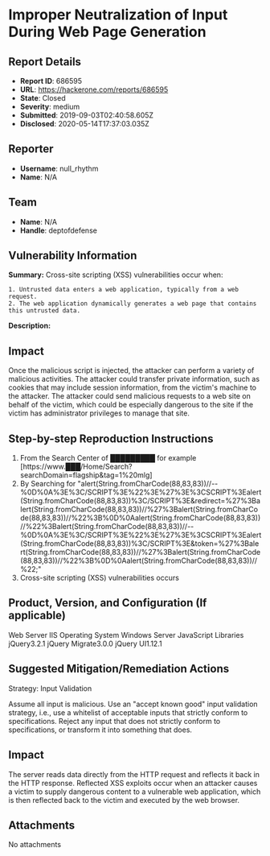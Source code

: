 # Improper Neutralization of Input During Web Page Generation

## Report Details
- **Report ID**: 686595
- **URL**: https://hackerone.com/reports/686595
- **State**: Closed
- **Severity**: medium
- **Submitted**: 2019-09-03T02:40:58.605Z
- **Disclosed**: 2020-05-14T17:37:03.035Z

## Reporter
- **Username**: null_rhythm
- **Name**: N/A

## Team
- **Name**: N/A
- **Handle**: deptofdefense

## Vulnerability Information
**Summary:**
Cross-site scripting (XSS) vulnerabilities occur when:

    1. Untrusted data enters a web application, typically from a web request.
    2. The web application dynamically generates a web page that contains this untrusted data. 

**Description:**

## Impact
Once the malicious script is injected, the attacker can perform a variety of malicious activities. The attacker could transfer private information, such as cookies that may include session information, from the victim's machine to the attacker. The attacker could send malicious requests to a web site on behalf of the victim, which could be especially dangerous to the site if the victim has administrator privileges to manage that site.

## Step-by-step Reproduction Instructions

1. From the Search Center of █████████ for example  [https://www.███/Home/Search?searchDomain=flagship&tag=1%20mlg]
2. By Searching for "alert(String.fromCharCode(88,83,83))//--%0D%0A%3E%3C/SCRIPT%3E%22%3E%27%3E%3CSCRIPT%3Ealert(String.fromCharCode(88,83,83))%3C/SCRIPT%3E&redirect=%27%3Balert(String.fromCharCode(88,83,83))//%27%3Balert(String.fromCharCode(88,83,83))//%22%3B%0D%0Aalert(String.fromCharCode(88,83,83))//%22%3Balert(String.fromCharCode(88,83,83))//--%0D%0A%3E%3C/SCRIPT%3E%22%3E%27%3E%3CSCRIPT%3Ealert(String.fromCharCode(88,83,83))%3C/SCRIPT%3E&token=%27%3Balert(String.fromCharCode(88,83,83))//%27%3Balert(String.fromCharCode(88,83,83))//%22%3B%0D%0Aalert(String.fromCharCode(88,83,83))//%22;"
3. Cross-site scripting (XSS) vulnerabilities occurs

## Product, Version, and Configuration (If applicable)
Web Server
IIS
Operating System
Windows Server
JavaScript Libraries
jQuery3.2.1
jQuery Migrate3.0.0
jQuery UI1.12.1

## Suggested Mitigation/Remediation Actions
Strategy: Input Validation

Assume all input is malicious. Use an "accept known good" input validation strategy, i.e., use a whitelist of acceptable inputs that strictly conform to specifications. Reject any input that does not strictly conform to specifications, or transform it into something that does.

## Impact

The server reads data directly from the HTTP request and reflects it back in the HTTP response. Reflected XSS exploits occur when an attacker causes a victim to supply dangerous content to a vulnerable web application, which is then reflected back to the victim and executed by the web browser.

## Attachments
No attachments
